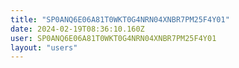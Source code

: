 ```yaml
---
title: "SP0ANQ6E06A81T0WKT0G4NRN04XNBR7PM25F4Y01"
date: 2024-02-19T08:36:10.160Z
user: SP0ANQ6E06A81T0WKT0G4NRN04XNBR7PM25F4Y01
layout: "users"
---
```

    